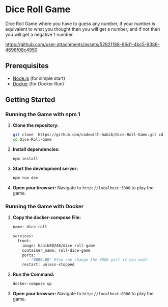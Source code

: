 # Dice Roll Game
Dice Roll Game where you have to guess any number, if your number is equivalent to what you thought then you will get a number, and if not then you will get a negative 1 number. 

https://github.com/user-attachments/assets/52821188-66d1-4bc5-9386-4696f08c4950 


## Prerequisites

- [Node.js](https://nodejs.org/) (for simple start)
- [Docker](https://www.docker.com/) (for Docker Run)

## Getting Started

### Running the Game with npm 1

1. **Clone the repository:**
    ```sh
    git clone  https://github.com/codewith-habib/Dice-Roll-Game.git cd Dice-Roll-Game.git
    cd Dice-Roll-Game
    ```

 2. **Install dependencies:**
    ```sh
    npm install
    ```   

3. **Start the development server:**
   ```sh
   npm run dev
   ```

4. **Open your browser:**
    Navigate to `http://localhost:3000` to play the game.


### Running the Game with Docker 

1. **Copy the docker-compose File:**
    ```sh
    name: dice-roll
    
    services:
      front:
        image: habib80246/dice-roll-game
        container_name: roll-dice-game
        ports:
          - '8080:80' #You can change the 8080 port if you want
        restart: unless-stopped
    
2. **Run the Command:**
     ```sh
    docker-compose up
    ```
     
2. **Open your browser:**
    Navigate to `http://localhost:8080` to play the game.
